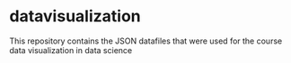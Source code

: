 # datavisualization
This repository contains the JSON datafiles that were used for the course data visualization in data science
